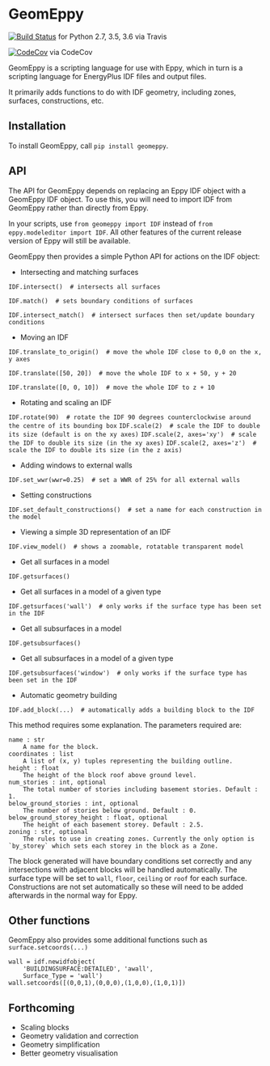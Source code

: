 GeomEppy
========
[![Build Status](https://travis-ci.org/jamiebull1/geomeppy.svg?branch=master)](https://travis-ci.org/jamiebull1/geomeppy)
 for Python 2.7, 3.5, 3.6 via Travis

[![CodeCov](https://img.shields.io/codecov/c/github/jamiebull1/geomeppy/master.svg)](https://codecov.io/github/jamiebull1/geomeppy)
 via CodeCov

GeomEppy is a scripting language for use with Eppy, which in turn is a scripting language for EnergyPlus IDF files and output files.

It primarily adds functions to do with IDF geometry, including zones, surfaces, constructions, etc.

## Installation

To install GeomEppy, call `pip install geomeppy`.

## API

The API for GeomEppy depends on replacing an Eppy IDF object with a GeomEppy IDF object. To use this, you will need to import IDF from GeomEppy rather than directly from Eppy.

In your scripts, use `from geomeppy import IDF` instead of `from eppy.modeleditor import IDF`. All other features of the current release version of Eppy will still be available.

GeomEppy then provides a simple Python API for actions on the IDF object:

- Intersecting and matching surfaces

`IDF.intersect()  # intersects all surfaces`

`IDF.match()  # sets boundary conditions of surfaces`

`IDF.intersect_match()  # intersect surfaces then set/update boundary conditions`

- Moving an IDF

`IDF.translate_to_origin()  # move the whole IDF close to 0,0 on the x, y axes` 

`IDF.translate([50, 20])  # move the whole IDF to x + 50, y + 20`

`IDF.translate([0, 0, 10])  # move the whole IDF to z + 10`

-  Rotating and scaling an IDF

`IDF.rotate(90)  # rotate the IDF 90 degrees counterclockwise around the centre of its bounding box`
`IDF.scale(2)  # scale the IDF to double its size (default is on the xy axes)`
`IDF.scale(2, axes='xy')  # scale the IDF to double its size (in the xy axes)`
`IDF.scale(2, axes='z')  # scale the IDF to double its size (in the z axis)`

- Adding windows to external walls

`IDF.set_wwr(wwr=0.25)  # set a WWR of 25% for all external walls`

- Setting constructions

`IDF.set_default_constructions()  # set a name for each construction in the model`
 
- Viewing a simple 3D representation of an IDF

`IDF.view_model()  # shows a zoomable, rotatable transparent model`

- Get all surfaces in a model

`IDF.getsurfaces()`

- Get all surfaces in a model of a given type

`IDF.getsurfaces('wall')  # only works if the surface type has been set in the IDF`

- Get all subsurfaces in a model

`IDF.getsubsurfaces()`

- Get all subsurfaces in a model of a given type

`IDF.getsubsurfaces('window')  # only works if the surface type has been set in the IDF`

- Automatic geometry building

`IDF.add_block(...)  # automatically adds a building block to the IDF`

This method requires some explanation. The parameters required are:

    name : str
        A name for the block.
    coordinates : list
        A list of (x, y) tuples representing the building outline.
    height : float
        The height of the block roof above ground level.
    num_stories : int, optional
        The total number of stories including basement stories. Default : 1.
    below_ground_stories : int, optional
        The number of stories below ground. Default : 0.
    below_ground_storey_height : float, optional
        The height of each basement storey. Default : 2.5.
	zoning : str, optional
		The rules to use in creating zones. Currently the only option is `by_storey` which sets each storey in the block as a Zone.

The block generated will have boundary conditions set correctly and any intersections with adjacent blocks will be handled automatically.
The surface type will be set to `wall`, `floor`, `ceiling` or `roof` for each surface.
Constructions are not set automatically so these will need to be added afterwards in the normal way for Eppy.

## Other functions

GeomEppy also provides some additional functions such as `surface.setcoords(...)`

```
wall = idf.newidfobject(
    'BUILDINGSURFACE:DETAILED', 'awall',
    Surface_Type = 'wall')
wall.setcoords([(0,0,1),(0,0,0),(1,0,0),(1,0,1)])
```

## Forthcoming

- Scaling blocks
- Geometry validation and correction
- Geometry simplification
- Better geometry visualisation
